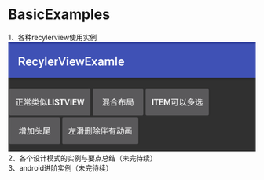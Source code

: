 # BasicExamples
1、各种recylerview使用实例 </br>
    ![github](https://github.com/heavenxue/BasicExamples/raw/master/recylerviewexamle/doc/recyler_demo.png "github")</br>
2、各个设计模式的实例与要点总结（未完待续）</br>
3、android进阶实例（未完待续）</br>
